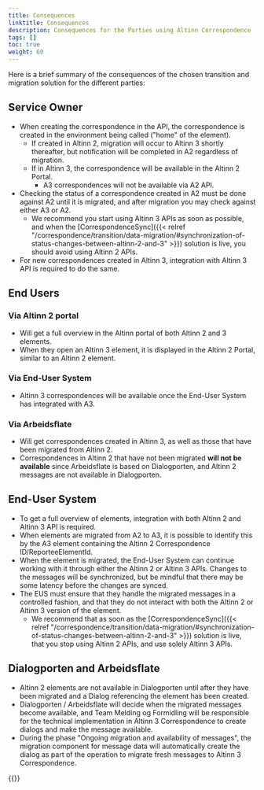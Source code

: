```yaml
---
title: Consequences
linktitle: Consequences
description: Consequences for the Parties using Altinn Correspondence
tags: []
toc: true
weight: 60
---
```


Here is a brief summary of the consequences of the chosen transition and migration solution for the different parties:

## Service Owner

- When creating the correspondence in the API, the correspondence is created in the environment being called ("home" of the element).
  - If created in Altinn 2, migration will occur to Altinn 3 shortly thereafter, but notification will be completed in A2 regardless of migration.
  - If in Altinn 3, the correspondence will be available in the Altinn 2 Portal.
    - A3 correspondences will not be available via A2 API.
- Checking the status of a correspondence created in A2 must be done against A2 until it is migrated, and after migration you may check against either A3 or A2.
  - We recommend you start using Altinn 3 APIs as soon as possible, and when the [CorrespondenceSync]({{< relref "/correspondence/transition/data-migration/#synchronization-of-status-changes-between-altinn-2-and-3" >}}) solution is live, you should avoid using Altinn 2 APIs.
- For new correspondences created in Altinn 3, integration with Altinn 3 API is required to do the same.

## End Users

### Via Altinn 2 portal

- Will get a full overview in the Altinn portal of both Altinn 2 and 3 elements.
- When they open an Altinn 3 element, it is displayed in the Altinn 2 Portal, similar to an Altinn 2 element.

### Via End-User System

- Altinn 3 correspondences will be available once the End-User System has integrated with A3.

### Via Arbeidsflate

- Will get correspondences created in Altinn 3, as well as those that have been migrated from Altinn 2.
- Correspondences in Altinn 2 that have not been migrated **will not be available** since Arbeidsflate is based on Dialogporten, and Altinn 2 messages are not available in Dialogporten.

## End-User System

- To get a full overview of elements, integration with both Altinn 2 and Altinn 3 API is required.
- When elements are migrated from A2 to A3, it is possible to identify this by the A3 element containing the Altinn 2 Correspondence ID/ReporteeElementId.
- When the element is migrated, the End-User System can continue working with it through either the Altinn 2 or Altinn 3 APIs. Changes to the messages will be synchronized, but be mindful that there may be some latency before the changes are synced.
- The EUS must ensure that they handle the migrated messages in a controlled fashion, and that they do not interact with both the Altinn 2 or Altinn 3 version of the element.
  - We recommend that as soon as the [CorrespondenceSync]({{< relref "/correspondence/transition/data-migration/#synchronization-of-status-changes-between-altinn-2-and-3" >}}) solution is live, that you stop using Altinn 2 APIs, and use solely Altinn 3 APIs.

## Dialogporten and Arbeidsflate

- Altinn 2 elements are not available in Dialogporten until after they have been migrated and a Dialog referencing the element has been created.
- Dialogporten / Arbeidsflate will decide when the migrated messages become available, and Team Melding og Formidling will be responsible for the technical implementation in Altinn 3 Correspondence to create dialogs and make the message available.
- During the phase "Ongoing migration and availability of messages", the migration component for message data will automatically create the dialog as part of the operation to migrate fresh messages to Altinn 3 Correspondence.

{{<children />}}
